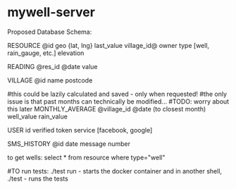 # mywell-server

Proposed Database Schema:

RESOURCE
@id
geo {lat, lng}
last_value
village_id@
owner
type [well, rain_gauge, etc.]
elevation

READING
@res_id
@date
value

VILLAGE
@id
name
postcode

#this could be lazily calculated and saved - only when requested!
#the only issue is that past months can technically be modified...
#TODO: worry about this later
MONTHLY_AVERAGE
@village_id
@date (to closest month)
well_value
rain_value

USER
id
verified
token
service [facebook, google]

SMS_HISTORY
@id
date
message
number


to get wells:
select * from resource where type="well"


#TO run tests:
./test run - starts the docker container
and in another shell,
./test     - runs the tests
